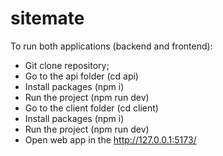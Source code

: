 # sitemate

To run both applications (backend and frontend):
- Git clone repository;
- Go to the api folder (cd api)
- Install packages (npm i)
- Run the project (npm run dev)
- Go to the client folder (cd client)
- Install packages (npm i)
- Run the project (npm run dev)
- Open web app in the http://127.0.0.1:5173/



